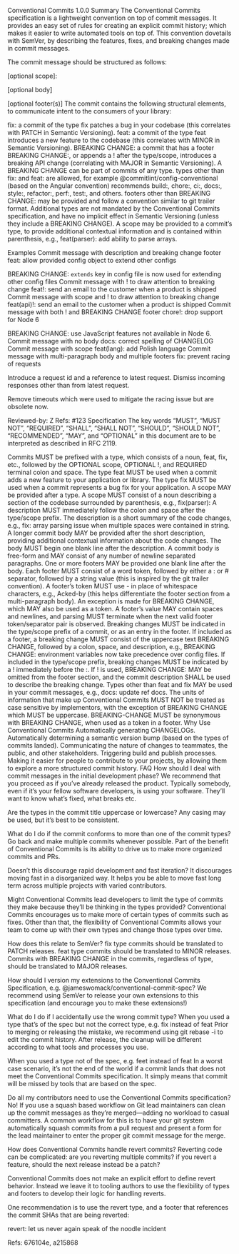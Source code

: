Conventional Commits 1.0.0
Summary
The Conventional Commits specification is a lightweight convention on top of commit messages. It provides an easy set of rules for creating an explicit commit history; which makes it easier to write automated tools on top of. This convention dovetails with SemVer, by describing the features, fixes, and breaking changes made in commit messages.

The commit message should be structured as follows:

<type>[optional scope]: <description>

[optional body]

[optional footer(s)]
The commit contains the following structural elements, to communicate intent to the consumers of your library:

fix: a commit of the type fix patches a bug in your codebase (this correlates with PATCH in Semantic Versioning).
feat: a commit of the type feat introduces a new feature to the codebase (this correlates with MINOR in Semantic Versioning).
BREAKING CHANGE: a commit that has a footer BREAKING CHANGE:, or appends a ! after the type/scope, introduces a breaking API change (correlating with MAJOR in Semantic Versioning). A BREAKING CHANGE can be part of commits of any type.
types other than fix: and feat: are allowed, for example @commitlint/config-conventional (based on the Angular convention) recommends build:, chore:, ci:, docs:, style:, refactor:, perf:, test:, and others.
footers other than BREAKING CHANGE: <description> may be provided and follow a convention similar to git trailer format.
Additional types are not mandated by the Conventional Commits specification, and have no implicit effect in Semantic Versioning (unless they include a BREAKING CHANGE). A scope may be provided to a commit’s type, to provide additional contextual information and is contained within parenthesis, e.g., feat(parser): add ability to parse arrays.

Examples
Commit message with description and breaking change footer
feat: allow provided config object to extend other configs

BREAKING CHANGE: `extends` key in config file is now used for extending other config files
Commit message with ! to draw attention to breaking change
feat!: send an email to the customer when a product is shipped
Commit message with scope and ! to draw attention to breaking change
feat(api)!: send an email to the customer when a product is shipped
Commit message with both ! and BREAKING CHANGE footer
chore!: drop support for Node 6

BREAKING CHANGE: use JavaScript features not available in Node 6.
Commit message with no body
docs: correct spelling of CHANGELOG
Commit message with scope
feat(lang): add Polish language
Commit message with multi-paragraph body and multiple footers
fix: prevent racing of requests

Introduce a request id and a reference to latest request. Dismiss
incoming responses other than from latest request.

Remove timeouts which were used to mitigate the racing issue but are
obsolete now.

Reviewed-by: Z
Refs: #123
Specification
The key words “MUST”, “MUST NOT”, “REQUIRED”, “SHALL”, “SHALL NOT”, “SHOULD”, “SHOULD NOT”, “RECOMMENDED”, “MAY”, and “OPTIONAL” in this document are to be interpreted as described in RFC 2119.

Commits MUST be prefixed with a type, which consists of a noun, feat, fix, etc., followed by the OPTIONAL scope, OPTIONAL !, and REQUIRED terminal colon and space.
The type feat MUST be used when a commit adds a new feature to your application or library.
The type fix MUST be used when a commit represents a bug fix for your application.
A scope MAY be provided after a type. A scope MUST consist of a noun describing a section of the codebase surrounded by parenthesis, e.g., fix(parser):
A description MUST immediately follow the colon and space after the type/scope prefix. The description is a short summary of the code changes, e.g., fix: array parsing issue when multiple spaces were contained in string.
A longer commit body MAY be provided after the short description, providing additional contextual information about the code changes. The body MUST begin one blank line after the description.
A commit body is free-form and MAY consist of any number of newline separated paragraphs.
One or more footers MAY be provided one blank line after the body. Each footer MUST consist of a word token, followed by either a :<space> or <space># separator, followed by a string value (this is inspired by the git trailer convention).
A footer’s token MUST use - in place of whitespace characters, e.g., Acked-by (this helps differentiate the footer section from a multi-paragraph body). An exception is made for BREAKING CHANGE, which MAY also be used as a token.
A footer’s value MAY contain spaces and newlines, and parsing MUST terminate when the next valid footer token/separator pair is observed.
Breaking changes MUST be indicated in the type/scope prefix of a commit, or as an entry in the footer.
If included as a footer, a breaking change MUST consist of the uppercase text BREAKING CHANGE, followed by a colon, space, and description, e.g., BREAKING CHANGE: environment variables now take precedence over config files.
If included in the type/scope prefix, breaking changes MUST be indicated by a ! immediately before the :. If ! is used, BREAKING CHANGE: MAY be omitted from the footer section, and the commit description SHALL be used to describe the breaking change.
Types other than feat and fix MAY be used in your commit messages, e.g., docs: update ref docs.
The units of information that make up Conventional Commits MUST NOT be treated as case sensitive by implementors, with the exception of BREAKING CHANGE which MUST be uppercase.
BREAKING-CHANGE MUST be synonymous with BREAKING CHANGE, when used as a token in a footer.
Why Use Conventional Commits
Automatically generating CHANGELOGs.
Automatically determining a semantic version bump (based on the types of commits landed).
Communicating the nature of changes to teammates, the public, and other stakeholders.
Triggering build and publish processes.
Making it easier for people to contribute to your projects, by allowing them to explore a more structured commit history.
FAQ
How should I deal with commit messages in the initial development phase?
We recommend that you proceed as if you’ve already released the product. Typically somebody, even if it’s your fellow software developers, is using your software. They’ll want to know what’s fixed, what breaks etc.

Are the types in the commit title uppercase or lowercase?
Any casing may be used, but it’s best to be consistent.

What do I do if the commit conforms to more than one of the commit types?
Go back and make multiple commits whenever possible. Part of the benefit of Conventional Commits is its ability to drive us to make more organized commits and PRs.

Doesn’t this discourage rapid development and fast iteration?
It discourages moving fast in a disorganized way. It helps you be able to move fast long term across multiple projects with varied contributors.

Might Conventional Commits lead developers to limit the type of commits they make because they’ll be thinking in the types provided?
Conventional Commits encourages us to make more of certain types of commits such as fixes. Other than that, the flexibility of Conventional Commits allows your team to come up with their own types and change those types over time.

How does this relate to SemVer?
fix type commits should be translated to PATCH releases. feat type commits should be translated to MINOR releases. Commits with BREAKING CHANGE in the commits, regardless of type, should be translated to MAJOR releases.

How should I version my extensions to the Conventional Commits Specification, e.g. @jameswomack/conventional-commit-spec?
We recommend using SemVer to release your own extensions to this specification (and encourage you to make these extensions!)

What do I do if I accidentally use the wrong commit type?
When you used a type that’s of the spec but not the correct type, e.g. fix instead of feat
Prior to merging or releasing the mistake, we recommend using git rebase -i to edit the commit history. After release, the cleanup will be different according to what tools and processes you use.

When you used a type not of the spec, e.g. feet instead of feat
In a worst case scenario, it’s not the end of the world if a commit lands that does not meet the Conventional Commits specification. It simply means that commit will be missed by tools that are based on the spec.

Do all my contributors need to use the Conventional Commits specification?
No! If you use a squash based workflow on Git lead maintainers can clean up the commit messages as they’re merged—adding no workload to casual committers. A common workflow for this is to have your git system automatically squash commits from a pull request and present a form for the lead maintainer to enter the proper git commit message for the merge.

How does Conventional Commits handle revert commits?
Reverting code can be complicated: are you reverting multiple commits? if you revert a feature, should the next release instead be a patch?

Conventional Commits does not make an explicit effort to define revert behavior. Instead we leave it to tooling authors to use the flexibility of types and footers to develop their logic for handling reverts.

One recommendation is to use the revert type, and a footer that references the commit SHAs that are being reverted:

revert: let us never again speak of the noodle incident

Refs: 676104e, a215868
